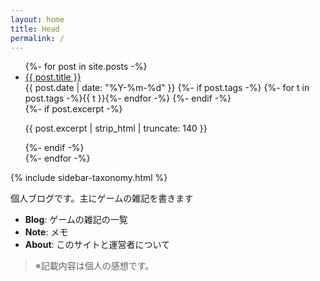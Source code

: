```yaml
---
layout: home
title: Head
permalink: /
---
```


<div class="two-col">
  <main class="main-col">
    <ul id="postList" class="post-list">
      {%- for post in site.posts -%}
        <li class="post-item"
            data-date="{{ post.date | date: '%Y-%m-%d' }}"
            data-tags="{{ post.tags | join: ',' | downcase | escape }}">
          <a class="post-title" href="{{ post.url | relative_url }}">{{ post.title }}</a>
          <div class="meta">
            <time datetime="{{ post.date | date_to_xmlschema }}">{{ post.date | date: "%Y-%m-%d" }}</time>
            {%- if post.tags -%}
              <span class="tags">
                {%- for t in post.tags -%}<span class="tag-chip">{{ t }}</span>{%- endfor -%}
              </span>
            {%- endif -%}
          </div>
          {%- if post.excerpt -%}
            <p class="excerpt">{{ post.excerpt | strip_html | truncate: 140 }}</p>
          {%- endif -%}
        </li>
      {%- endfor -%}
    </ul>
  </main>

  {% include sidebar-taxonomy.html %}
</div>


個人ブログです。主にゲームの雑記を書きます

- **Blog**: ゲームの雑記の一覧  
- **Note**: メモ 
- **About**: このサイトと運営者について

> ※記載内容は個人の感想です。
